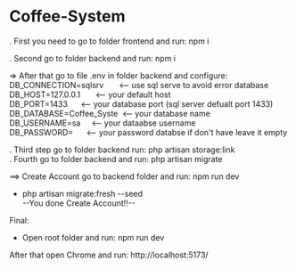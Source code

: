 # Coffee-System

. First you need to go to folder frontend and run: npm i  

. Second go to folder backend and run: npm i  

=> After that go to file .env in folder backend and configure:  
DB_CONNECTION=sqlsrv &nbsp;&nbsp;&nbsp;&nbsp;&nbsp;&nbsp;<-- use sql serve to avoid error database  
DB_HOST=127.0.0.1 &nbsp;&nbsp;&nbsp;&nbsp;&nbsp;&nbsp;<-- your default host  
DB_PORT=1433 &nbsp;&nbsp;&nbsp;&nbsp;&nbsp;<-- your database port (sql server defualt port 1433)  
DB_DATABASE=Coffee_Syste &nbsp;<-- your database name  
DB_USERNAME=sa &nbsp;&nbsp;&nbsp;&nbsp;<-- your dataabse username  
DB_PASSWORD= &nbsp;&nbsp;&nbsp;&nbsp;&nbsp;<-- your password databse if don't have leave it empty  

. Third step go to folder backend run: php artisan storage:link  
. Fourth go to folder backend and run: php artisan migrate  

==> Create Account go to backend folder and run: npm run dev    

- php artisan migrate:fresh --seed  
  --You done Create Account!!--  

Final:  

- Open root folder and run: npm run dev  

After that open Chrome and run: http://localhost:5173/  
